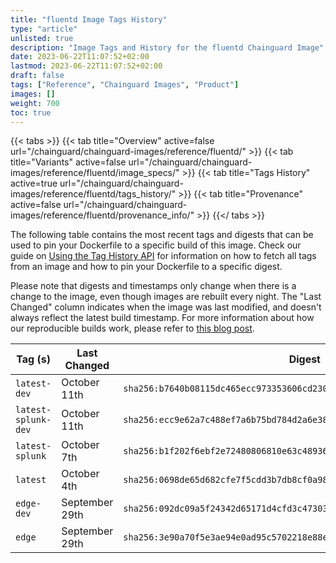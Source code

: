 ```yaml
---
title: "fluentd Image Tags History"
type: "article"
unlisted: true
description: "Image Tags and History for the fluentd Chainguard Image"
date: 2023-06-22T11:07:52+02:00
lastmod: 2023-06-22T11:07:52+02:00
draft: false
tags: ["Reference", "Chainguard Images", "Product"]
images: []
weight: 700
toc: true
---
```


{{< tabs >}}
{{< tab title="Overview" active=false url="/chainguard/chainguard-images/reference/fluentd/" >}}
{{< tab title="Variants" active=false url="/chainguard/chainguard-images/reference/fluentd/image_specs/" >}}
{{< tab title="Tags History" active=true url="/chainguard/chainguard-images/reference/fluentd/tags_history/" >}}
{{< tab title="Provenance" active=false url="/chainguard/chainguard-images/reference/fluentd/provenance_info/" >}}
{{</ tabs >}}

The following table contains the most recent tags and digests that can be used to pin your Dockerfile to a specific build of this image. Check our guide on [Using the Tag History API](/chainguard/chainguard-images/using-the-tag-history-api/) for information on how to fetch all tags from an image and how to pin your Dockerfile to a specific digest.

Please note that digests and timestamps only change when there is a change to the image, even though images are rebuilt every night. The "Last Changed" column indicates when the image was last modified, and doesn't always reflect the latest build timestamp. For more information about how our reproducible builds work, please refer to [this blog post](https://www.chainguard.dev/unchained/reproducing-chainguards-reproducible-image-builds).

| Tag (s)              | Last Changed   | Digest                                                                    |
|----------------------|----------------|---------------------------------------------------------------------------|
|  `latest-dev`        | October 11th   | `sha256:b7640b08115dc465ecc973353606cd23058adb7985604a43920a0919c0f553c2` |
|  `latest-splunk-dev` | October 11th   | `sha256:ecc9e62a7c488ef7a6b75bd784d2a6e381b83e90d3df806a97be11e1d38a385d` |
|  `latest-splunk`     | October 7th    | `sha256:b1f202f6ebf2e72480806810e63c48936a3124e618a2650df51518af95035b4e` |
|  `latest`            | October 4th    | `sha256:0698de65d682cfe7f5cdd3b7db8cf0a989d461ec1f131e9aba8fe3272f14d8b8` |
|  `edge-dev`          | September 29th | `sha256:092dc09a5f24342d65171d4cfd3c473030ffdb9257f991a23c56cc0bd3591e60` |
|  `edge`              | September 29th | `sha256:3e90a70f5e3ae94e0ad95c5702218e88eb6a2e89f3a68eaced442c0300da42f8` |

